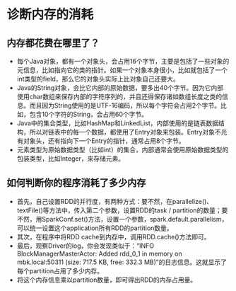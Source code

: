 # 诊断内存的消耗

## 内存都花费在哪里了？

- 每个Java对象，都有一个对象头，会占用16个字节，主要是包括了一些对象的元信息，比如指向它的类的指针。如果一个对象本身很小，比如就包括了一个int类型的field，那么它的对象头实际上比对象自己还要大。
- Java的String对象，会比它内部的原始数据，要多出40个字节。因为它内部使用char数组来保存内部的字符序列的，并且还得保存诸如数组长度之类的信息。而且因为String使用的是UTF-16编码，所以每个字符会占用2个字节。比如，包含10个字符的String，会占用60个字节。
- Java中的集合类型，比如HashMap和LinkedList，内部使用的是链表数据结构，所以对链表中的每一个数据，都使用了Entry对象来包装。Entry对象不光有对象头，还有指向下一个Entry的指针，通常占用8个字节。
- 元素类型为原始数据类型（比如int）的集合，内部通常会使用原始数据类型的包装类型，比如Integer，来存储元素。

## 如何判断你的程序消耗了多少内存

- 首先，自己设置RDD的并行度，有两种方式：要不然，在parallelize()、textFile()等方法中，传入第二个参数，设置RDD的task / partition的数量；要不然，用SparkConf.set()方法，设置一个参数，spark.default.parallelism，可以统一设置这个application所有RDD的partition数量。
- 其次，在程序中将RDD cache到内存中，调用RDD.cache()方法即可。
- 最后，观察Driver的log，你会发现类似于：“INFO BlockManagerMasterActor: Added rdd_0_1 in memory on mbk.local:50311 (size: 717.5 KB, free: 332.3 MB)”的日志信息。这就显示了每个partition占用了多少内存。
- 将这个内存信息乘以partition数量，即可得出RDD的内存占用量。